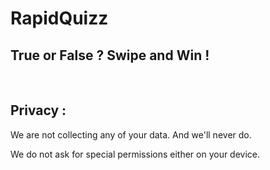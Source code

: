 # RapidQuizz

## **True or False ? Swipe and Win !**

<br />


## Privacy :

We are not collecting any of your data. And we'll never do.

We do not ask for special permissions either on your device.

